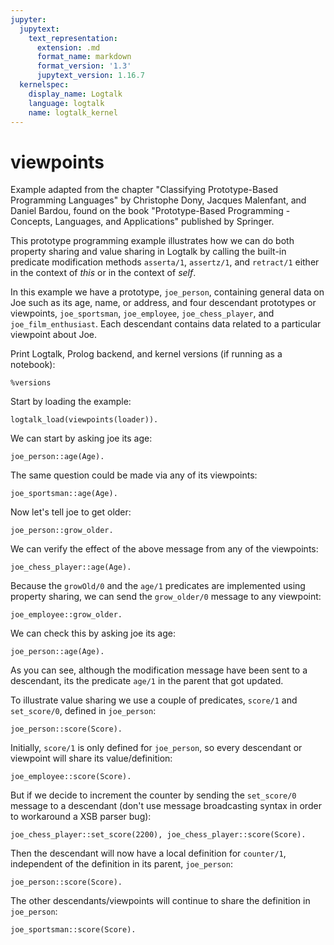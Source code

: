 ```yaml
---
jupyter:
  jupytext:
    text_representation:
      extension: .md
      format_name: markdown
      format_version: '1.3'
      jupytext_version: 1.16.7
  kernelspec:
    display_name: Logtalk
    language: logtalk
    name: logtalk_kernel
---
```


<!--
________________________________________________________________________

This file is part of Logtalk <https://logtalk.org/>  
SPDX-FileCopyrightText: 1998-2025 Paulo Moura <pmoura@logtalk.org>  
SPDX-License-Identifier: Apache-2.0

Licensed under the Apache License, Version 2.0 (the "License");
you may not use this file except in compliance with the License.
You may obtain a copy of the License at

    http://www.apache.org/licenses/LICENSE-2.0

Unless required by applicable law or agreed to in writing, software
distributed under the License is distributed on an "AS IS" BASIS,
WITHOUT WARRANTIES OR CONDITIONS OF ANY KIND, either express or implied.
See the License for the specific language governing permissions and
limitations under the License.
________________________________________________________________________
-->

# viewpoints

Example adapted from the chapter "Classifying Prototype-Based Programming
Languages" by Christophe Dony, Jacques Malenfant, and Daniel Bardou, found 
on the book "Prototype-Based Programming - Concepts, Languages, and 
Applications" published by Springer.

This prototype programming example illustrates how we can do both property 
sharing and value sharing in Logtalk by calling the built-in predicate 
modification methods `asserta/1`, `assertz/1`, and `retract/1` either in
the context of _this_ or in the context of _self_.

In this example we have a prototype, `joe_person`, containing general data
on Joe such as its age, name, or address, and four descendant prototypes
or viewpoints, `joe_sportsman`, `joe_employee`, `joe_chess_player`, and
`joe_film_enthusiast`. Each descendant contains data related to a particular
viewpoint about Joe.

Print Logtalk, Prolog backend, and kernel versions (if running as a notebook):

```logtalk
%versions
```

Start by loading the example:

```logtalk
logtalk_load(viewpoints(loader)).
```

<!--
true.
-->

We can start by asking joe its age:

```logtalk
joe_person::age(Age).
```

<!--
Age = 30.
-->

The same question could be made via any of its viewpoints:

```logtalk
joe_sportsman::age(Age).
```

<!--
Age = 30
-->

Now let's tell joe to get older:

```logtalk
joe_person::grow_older.
```

<!--
true.
-->

We can verify the effect of the above message from any of the viewpoints:

```logtalk
joe_chess_player::age(Age).
```

<!--
Age = 31
-->

Because the `growOld/0` and the `age/1` predicates are implemented using 
property sharing, we can send the `grow_older/0` message to any viewpoint:

```logtalk
joe_employee::grow_older.
```

<!--
true.
-->

We can check this by asking joe its age:

```logtalk
joe_person::age(Age).
```

<!--
Age = 32
-->

As you can see, although the modification message have been sent to a 
descendant, its the predicate `age/1` in the parent that got updated.

To illustrate value sharing we use a couple of predicates, `score/1`
and `set_score/0`, defined in `joe_person`:

```logtalk
joe_person::score(Score).
```

<!--
Score = 0.
-->

Initially, `score/1` is only defined for `joe_person`, so every descendant 
or viewpoint will share its value/definition:

```logtalk
joe_employee::score(Score).
```

<!--
Score = 0.
-->

But if we decide to increment the counter by sending the `set_score/0` message
to a descendant (don't use message broadcasting syntax in order to workaround
a XSB parser bug):

```logtalk
joe_chess_player::set_score(2200), joe_chess_player::score(Score).
```

<!--
Score = 2200.
-->

Then the descendant will now have a local definition for `counter/1`,
independent of the definition in its parent, `joe_person`:

```logtalk
joe_person::score(Score).
```

<!--
Score = 0.
-->

The other descendants/viewpoints will continue to share the definition 
in `joe_person`:

```logtalk
joe_sportsman::score(Score).
```

<!--
Score = 0.
-->
